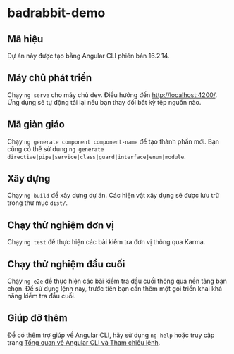 # badrabbit-demo

## Mã hiệu

Dự án này được tạo bằng Angular CLI phiên bản 16.2.14.

## Máy chủ phát triển
Chạy `ng serve` cho máy chủ dev. Điều hướng đến [http://localhost:4200/](http://localhost:4200/). Ứng dụng sẽ tự động tải lại nếu bạn thay đổi bất kỳ tệp nguồn nào.

## Mã giàn giáo
Chạy `ng generate component component-name` để tạo thành phần mới. Bạn cũng có thể sử dụng `ng generate directive|pipe|service|class|guard|interface|enum|module`.

## Xây dựng
Chạy `ng build` để xây dựng dự án. Các hiện vật xây dựng sẽ được lưu trữ trong thư mục `dist/`.

## Chạy thử nghiệm đơn vị
Chạy `ng test` để thực hiện các bài kiểm tra đơn vị thông qua Karma.

## Chạy thử nghiệm đầu cuối
Chạy `ng e2e` để thực hiện các bài kiểm tra đầu cuối thông qua nền tảng bạn chọn. Để sử dụng lệnh này, trước tiên bạn cần thêm một gói triển khai khả năng kiểm tra đầu cuối.

## Giúp đỡ thêm
Để có thêm trợ giúp về Angular CLI, hãy sử dụng `ng help` hoặc truy cập trang [Tổng quan về Angular CLI và Tham chiếu lệnh](https://angular.io/cli).
